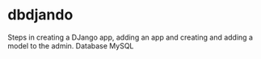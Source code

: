 # dbdjando
 Steps in creating a DJango app, adding an app and creating and adding a model to the admin. Database MySQL
